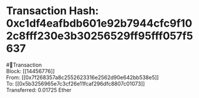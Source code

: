 
Transaction Hash: 0xc1df4eafbdb601e92b7944cfc9f102c8fff230e3b30256529ff95fff057f5637
====================================================================================
  
#💸Transaction  
Block: [[14456776]]  
From: [[0x7f268357a8c2552623316e2562d90e642bb538e5]]  
To: [[0x5b3256965e7c3cf26e11fcaf296dfc8807c01073]]  
Transferred: 0.01725 Ether